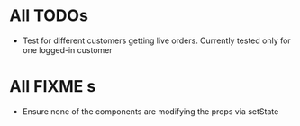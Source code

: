 # All TODOs
 - Test for different customers getting live orders. Currently tested only for one logged-in customer

# All FIXME s
 - Ensure none of the components are modifying the props via setState
 